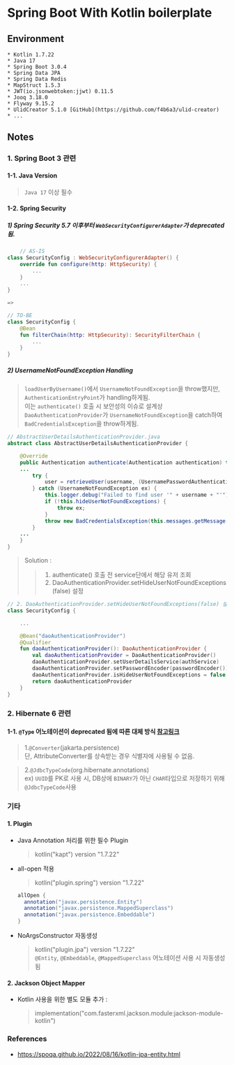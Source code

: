 # Spring Boot With Kotlin boilerplate

## Environment

```
* Kotlin 1.7.22
* Java 17
* Spring Boot 3.0.4
* Spring Data JPA
* Spring Data Redis
* MapStruct 1.5.3
* JWT(io.jsonwebtoken:jjwt) 0.11.5
* Jooq 3.18.0
* Flyway 9.15.2
* UlidCreator 5.1.0 [GitHub](https://github.com/f4b6a3/ulid-creator)
* ...
```

## Notes

### 1. Spring Boot 3 관련

#### 1-1. Java Version

> `Java 17` 이상 필수

#### 1-2. Spring Security

##### 1) Spring Security 5.7 이후부터 `WebSecurityConfigurerAdapter`가 deprecated 됨.

```kotlin
    // AS-IS
class SecurityConfig : WebSecurityConfigurerAdapter() {
    override fun configure(http: HttpSecurity) {
        ...
    }
    ...
}

=>

// TO-BE
class SecurityConfig {
    @Bean
    fun filterChain(http: HttpSecurity): SecurityFilterChain {
        ...
    }
}
```

##### 2) UsernameNotFoundException Handling

> `loadUserByUsername()`에서 `UsernameNotFoundException`을 throw했지만, `AuthenticationEntryPoint`가 handling하게됨.\
> 이는 `authenticate()` 호출 시 보안성의 이슈로 설계상 \
> `DaoAuthenticationProvider`가 `UsernameNotFoundException`을 catch하여 `BadCredentialsException`을 throw하게됨.

```java
// AbstractUserDetailsAuthenticationProvider.java
abstract class AbstractUserDetailsAuthenticationProvider {

    @Override
    public Authentication authenticate(Authentication authentication) throws AuthenticationException {
    ...
        try {
            user = retrieveUser(username, (UsernamePasswordAuthenticationToken) authentication);
        } catch (UsernameNotFoundException ex) {
            this.logger.debug("Failed to find user '" + username + "'");
            if (!this.hideUserNotFoundExceptions) {
                throw ex;
            }
            throw new BadCredentialsException(this.messages.getMessage("AbstractUserDetailsAuthenticationProvider.badCredentials", "Bad credentials"));
        }
    ...
    }
}
```

> Solution :
> > 1. authenticate() 호출 전 service단에서 해당 유저 조회
> > 2. DaoAuthenticationProvider.setHideUserNotFoundExceptions(false) 설정

```kotlin
// 2. DaoAuthenticationProvider.setHideUserNotFoundExceptions(false) 설정
class SecurityConfig {

    ...

    @Bean("daoAuthenticationProvider")
    @Qualifier
    fun daoAuthenticationProvider(): DaoAuthenticationProvider {
        val daoAuthenticationProvider = DaoAuthenticationProvider()
        daoAuthenticationProvider.setUserDetailsService(authService)
        daoAuthenticationProvider.setPasswordEncoder(passwordEncoder())
        daoAuthenticationProvider.isHideUserNotFoundExceptions = false
        return daoAuthenticationProvider
    }
}
```

### 2. Hibernate 6 관련

#### 1-1. `@Type` 어노테이션이 deprecated 됨에 따른 대체 방식 [참고링크](https://in.relation.to/2022/05/12/orm-uuid-mapping/)

> 1.`@Converter`(jakarta.persistence) \
> 단, AttributeConverter를 상속받는 경우 식별자에 사용될 수 없음.

> 2.`@JdbcTypeCode`(org.hibernate.annotations) \
> ex) `UUID`를 PK로 사용 시, DB상에 `BINARY`가 아닌 `CHAR`타입으로 저장하기 위해 `@JdbcTypeCode`사용

### 기타

#### 1. Plugin

- Java Annotation 처리를 위한 필수 Plugin
  > kotlin("kapt") version "1.7.22"
- all-open 적용
  > kotlin("plugin.spring") version "1.7.22"
  ```gradle
  allOpen {
    annotation("javax.persistence.Entity")
    annotation("javax.persistence.MappedSuperclass")
    annotation("javax.persistence.Embeddable")
  }
  ```
- NoArgsConstructor 자동생성
  > kotlin("plugin.jpa") version "1.7.22" \
  > `@Entity`, `@Embeddable`, `@MappedSuperclass` 어노테이션 사용 시 자동생성됨

#### 2. Jackson Object Mapper

- Kotlin 사용을 위한 별도 모듈 추가 :
  > implementation("com.fasterxml.jackson.module:jackson-module-kotlin")

### References

* https://spoqa.github.io/2022/08/16/kotlin-jpa-entity.html